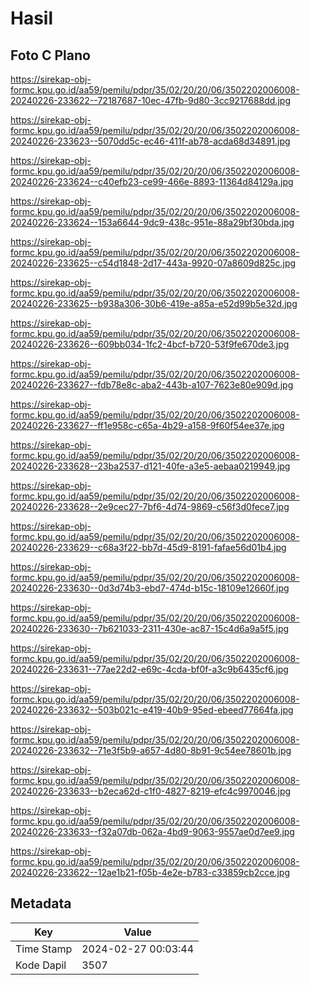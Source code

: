 # Hasil

## Foto C Plano

https://sirekap-obj-formc.kpu.go.id/aa59/pemilu/pdpr/35/02/20/20/06/3502202006008-20240226-233622--72187687-10ec-47fb-9d80-3cc9217688dd.jpg

https://sirekap-obj-formc.kpu.go.id/aa59/pemilu/pdpr/35/02/20/20/06/3502202006008-20240226-233623--5070dd5c-ec46-411f-ab78-acda68d34891.jpg

https://sirekap-obj-formc.kpu.go.id/aa59/pemilu/pdpr/35/02/20/20/06/3502202006008-20240226-233624--c40efb23-ce99-466e-8893-11364d84129a.jpg

https://sirekap-obj-formc.kpu.go.id/aa59/pemilu/pdpr/35/02/20/20/06/3502202006008-20240226-233624--153a6644-9dc9-438c-951e-88a29bf30bda.jpg

https://sirekap-obj-formc.kpu.go.id/aa59/pemilu/pdpr/35/02/20/20/06/3502202006008-20240226-233625--c54d1848-2d17-443a-9920-07a8609d825c.jpg

https://sirekap-obj-formc.kpu.go.id/aa59/pemilu/pdpr/35/02/20/20/06/3502202006008-20240226-233625--b938a306-30b6-419e-a85a-e52d99b5e32d.jpg

https://sirekap-obj-formc.kpu.go.id/aa59/pemilu/pdpr/35/02/20/20/06/3502202006008-20240226-233626--609bb034-1fc2-4bcf-b720-53f9fe670de3.jpg

https://sirekap-obj-formc.kpu.go.id/aa59/pemilu/pdpr/35/02/20/20/06/3502202006008-20240226-233627--fdb78e8c-aba2-443b-a107-7623e80e909d.jpg

https://sirekap-obj-formc.kpu.go.id/aa59/pemilu/pdpr/35/02/20/20/06/3502202006008-20240226-233627--ff1e958c-c65a-4b29-a158-9f60f54ee37e.jpg

https://sirekap-obj-formc.kpu.go.id/aa59/pemilu/pdpr/35/02/20/20/06/3502202006008-20240226-233628--23ba2537-d121-40fe-a3e5-aebaa0219949.jpg

https://sirekap-obj-formc.kpu.go.id/aa59/pemilu/pdpr/35/02/20/20/06/3502202006008-20240226-233628--2e9cec27-7bf6-4d74-9869-c56f3d0fece7.jpg

https://sirekap-obj-formc.kpu.go.id/aa59/pemilu/pdpr/35/02/20/20/06/3502202006008-20240226-233629--c68a3f22-bb7d-45d9-8191-fafae56d01b4.jpg

https://sirekap-obj-formc.kpu.go.id/aa59/pemilu/pdpr/35/02/20/20/06/3502202006008-20240226-233630--0d3d74b3-ebd7-474d-b15c-18109e12660f.jpg

https://sirekap-obj-formc.kpu.go.id/aa59/pemilu/pdpr/35/02/20/20/06/3502202006008-20240226-233630--7b621033-2311-430e-ac87-15c4d6a9a5f5.jpg

https://sirekap-obj-formc.kpu.go.id/aa59/pemilu/pdpr/35/02/20/20/06/3502202006008-20240226-233631--77ae22d2-e69c-4cda-bf0f-a3c9b6435cf6.jpg

https://sirekap-obj-formc.kpu.go.id/aa59/pemilu/pdpr/35/02/20/20/06/3502202006008-20240226-233632--503b021c-e419-40b9-95ed-ebeed77664fa.jpg

https://sirekap-obj-formc.kpu.go.id/aa59/pemilu/pdpr/35/02/20/20/06/3502202006008-20240226-233632--71e3f5b9-a657-4d80-8b91-9c54ee78601b.jpg

https://sirekap-obj-formc.kpu.go.id/aa59/pemilu/pdpr/35/02/20/20/06/3502202006008-20240226-233633--b2eca62d-c1f0-4827-8219-efc4c9970046.jpg

https://sirekap-obj-formc.kpu.go.id/aa59/pemilu/pdpr/35/02/20/20/06/3502202006008-20240226-233633--f32a07db-062a-4bd9-9063-9557ae0d7ee9.jpg

https://sirekap-obj-formc.kpu.go.id/aa59/pemilu/pdpr/35/02/20/20/06/3502202006008-20240226-233622--12ae1b21-f05b-4e2e-b783-c33859cb2cce.jpg


## Metadata

| Key        | Value               |
| ---------- | ------------------- |
| Time Stamp | 2024-02-27 00:03:44 |
| Kode Dapil | 3507                |



